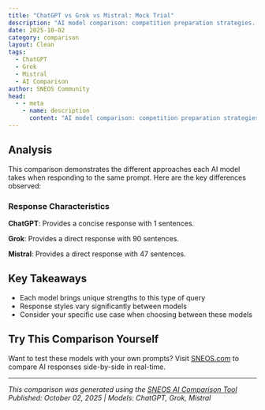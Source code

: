 ```yaml
---
title: "ChatGPT vs Grok vs Mistral: Mock Trial"
description: "AI model comparison: competition preparation strategies..."
date: 2025-10-02
category: comparison
layout: Clean
tags:
  - ChatGPT
  - Grok
  - Mistral
  - AI Comparison
author: SNEOS Community
head:
  - - meta
    - name: description
      content: "AI model comparison: competition preparation strategies..."
---
```


<ChatComparison
  title="ChatGPT vs Grok vs Mistral: Mock Trial"
  prompt="competition preparation strategies"
  :responses='{
    "ChatGPT": "Error calling OpenAI API.",
    "Grok": "Preparing for a competition, whether it\u0027s academic, athletic, artistic, or professional, requires a combination of strategic planning, disciplined execution, and mental readiness. Below are detailed **competition preparation strategies** to help you succeed, tailored to various types of competitions but adaptable to most scenarios:\n\n---\n\n### 1. Understand the Competition\n- **Research the Format and Rules**: Know the structure, scoring system, time limits, and any specific guidelines or criteria. For example, in a debate, understand the judging rubric; in a sport, know the rules and penalties.\n- **Analyze Past Competitions**: Review previous winners, performances, or results to identify patterns, strategies, or benchmarks for success. Watch recordings or read reports if available.\n- **Know Your Opponents**: If possible, study your competitors\u2019 strengths, weaknesses, and past performances to strategize accordingly.\n\n---\n\n### 2. Set Clear Goals\n- **Define Success**: Decide what \u201Cwinning\u201D or success means to you. Is it a specific rank, personal best, or skill development?\n- **Break Down Goals**: Set short-term milestones leading up to the competition, such as mastering a specific skill or completing a certain amount of practice.\n- **Be Realistic but Ambitious**: Challenge yourself while ensuring your goals are achievable based on your current level and the time frame.\n\n---\n\n### 3. Create a Preparation Plan\n- **Establish a Timeline**: Work backward from the competition date to allocate time for skill-building, practice, rest, and review. Include buffer time for unexpected delays.\n- **Prioritize Key Areas**: Focus on high-impact skills or topics. For example, in a math Olympiad, prioritize problem-solving techniques for frequently tested topics.\n- **Balance Quantity and Quality**: Avoid burnout by mixing intense sessions with lighter ones. Use techniques like the Pomodoro method for focused study or training.\n- **Incorporate Mock Competitions**: Simulate the competition environment to get accustomed to pressure, timing, and format. For example, take timed practice tests or scrimmage matches.\n\n---\n\n### 4. Build Skills and Knowledge\n- **Identify Weaknesses**: Assess your current abilities and target areas for improvement. For instance, in a singing competition, work on vocal range or stage presence if needed.\n- **Seek Expert Guidance**: Work with a coach, mentor, or teacher who can provide personalized feedback and advanced techniques.\n- **Leverage Resources**: Use books, online courses, videos, or apps relevant to your field. For coding competitions, platforms like LeetCode or HackerRank are invaluable.\n- **Practice Deliberately**: Focus on specific skills during practice rather than mindless repetition. For sports, drill specific moves; for public speaking, rehearse transitions and gestures.\n\n---\n\n### 5. Develop Physical and Mental Stamina\n- **Physical Preparation**: For athletic or performance-based competitions, build endurance, strength, and agility through tailored workouts. Maintain a healthy diet and stay hydrated.\n- **Mental Preparation**: Practice stress management techniques like meditation, deep breathing, or visualization to stay calm under pressure.\n- **Build Resilience**: Train yourself to handle setbacks by reflecting on failures during practice and learning from them.\n- **Get Adequate Rest**: Prioritize sleep, especially in the days leading up to the competition, to ensure peak performance.\n\n---\n\n### 6. Master Time Management\n- **Stick to a Schedule**: Follow your preparation timeline rigorously while allowing flexibility for rest or unexpected challenges.\n- **Avoid Procrastination**: Break tasks into smaller, manageable chunks to maintain momentum.\n- **Simulate Time Constraints**: If the competition is time-bound (e.g., exams or races), practice under similar conditions to improve pacing.\n\n---\n\n### 7. Gather Necessary Materials and Logistics\n- **Prepare Equipment**: Ensure all tools, gear, or materials (e.g., musical instruments, sports equipment, stationery) are ready and in good condition well in advance.\n- **Plan Travel and Venue Details**: If the competition is off-site, confirm transportation, accommodations, and arrival times. Visit the venue beforehand if possible to familiarize yourself.\n- **Pack Essentials**: Create a checklist of items needed on the day (e.g., ID, water, snacks, backups) to avoid last-minute stress.\n\n---\n\n### 8. Focus on Strategy and Game Plan\n- **Develop Tactics**: Create a plan for how you\u2019ll approach the competition. For example, in chess, decide on opening moves; in a marathon, plan pacing.\n- **Anticipate Challenges**: Think about potential obstacles (e.g., tough questions, stronger opponents) and prepare contingency plans.\n- **Adaptability**: Be ready to adjust your strategy on the spot if conditions or opponents\u2019 actions change.\n\n---\n\n### 9. Build Confidence and Positivity\n- **Visualize Success**: Mentally rehearse performing well to boost self-belief. Imagine yourself overcoming challenges and achieving your goals.\n- **Affirm Strengths**: Remind yourself of past successes and skills you\u2019ve mastered to counter self-doubt.\n- **Surround Yourself with Support**: Engage with family, friends, or teammates who encourage and motivate you.\n- **Avoid Overthinking**: Focus on preparation rather than worrying about outcomes. Trust the work you\u2019ve put in.\n\n---\n\n### 10. Final Days Before Competition\n- **Taper Intensity**: Reduce heavy training or cramming in the last 1-2 days to avoid exhaustion. Focus on light review or warm-ups.\n- **Review Key Points**: Go over critical strategies, formulas, or techniques, but don\u2019t try to learn new material.\n- **Rest and Relax**: Get ample sleep and engage in calming activities like listening to music or reading.\n- **Stay Healthy**: Avoid risky activities that could lead to injury or illness. Eat balanced meals and stay hydrated.\n\n---\n\n### 11. On the Day of the Competition\n- **Arrive Early**: Give yourself plenty of time to settle in and handle any last-minute issues.\n- **Warm Up**: Do a light physical or mental warm-up to get into the zone without tiring yourself out.\n- **Stay Focused**: Avoid distractions and negative thoughts. Concentrate on your performance, not others\u2019.\n- **Manage Nerves**: Use breathing exercises or positive self-talk to calm anxiety. Remember that some nervousness can sharpen your focus.\n- **Stick to Your Plan**: Execute your strategy while being ready to adapt if necessary.\n\n---\n\n### 12. Post-Competition Reflection\n- **Evaluate Performance**: Regardless of the outcome, analyze what went well and what didn\u2019t. Seek feedback from judges, coaches, or peers if available.\n- **Learn and Improve**: Use insights from the competition to refine your skills and preparation for future events.\n- **Celebrate Effort**: Acknowledge your hard work and progress, even if you didn\u2019t achieve the desired result. Every competition is a learning opportunity.\n\n---\n\nBy following these strategies, you can approach any competition with confidence, structure, and a clear path to success. Tailor these steps to the specific demands of your competition, and remember that consistent effort and a growth mindset are key to long-term improvement. If you have a specific type of competition in mind (e.g., sports, academics, or arts), let me know, and I can provide more targeted advice!",
    "Mistral": "Preparing for a competition involves a combination of strategic planning, consistent practice, and mental preparation. Here are some strategies to help you get ready:\n\n### 1. **Understand the Competition**\n   - **Research the Rules:** Know the rules, format, and criteria for judging.\n   - **Know Your Opponents:** Study past performances or competitors to understand the level of competition.\n\n### 2. **Set Clear Goals**\n   - **Short-Term Goals:** Daily or weekly targets to keep you on track.\n   - **Long-Term Goals:** Overall objectives for the competition.\n\n### 3. **Develop a Training Plan**\n   - **Schedule Regular Practice:** Consistency is key.\n   - **Varied Training:** Include different types of practice (e.g., drills, simulations, mock competitions).\n   - **Feedback Loop:** Regularly seek feedback from coaches, mentors, or peers.\n\n### 4. **Mental Preparation**\n   - **Visualization:** Imagine yourself performing well and achieving your goals.\n   - **Mindfulness:** Practice mindfulness to stay focused and reduce stress.\n   - **Positive Self-Talk:** Use affirmations and positive self-talk to build confidence.\n\n### 5. **Physical Preparation**\n   - **Nutrition:** Eat a balanced diet to support your energy levels and overall health.\n   - **Sleep:** Ensure you get enough rest to perform at your best.\n   - **Exercise:** Maintain a regular exercise routine to stay physically fit.\n\n### 6. **Skill Development**\n   - **Technical Skills:** Focus on mastering the specific skills required for the competition.\n   - **Strategic Skills:** Develop strategies and tactics to outperform your competitors.\n\n### 7. **Practice Under Pressure**\n   - **Simulate Competition Conditions:** Practice in environments that mimic the competition setting.\n   - **Time Management:** Learn to manage your time effectively under pressure.\n\n### 8. **Learn from Mistakes**\n   - **Reflect on Performance:** After each practice session or mock competition, reflect on what went well and what needs improvement.\n   - **Adjust Strategies:** Be flexible and willing to adjust your approach based on feedback and performance.\n\n### 9. **Stay Updated**\n   - **Current Trends:** Stay informed about the latest trends and developments in your field.\n   - **Continuous Learning:** Keep learning and improving your skills.\n\n### 10. **Support System**\n   - **Mentors and Coaches:** Seek guidance from experienced individuals.\n   - **Peer Support:** Surround yourself with supportive friends and family.\n\n### 11. **Manage Stress**\n   - **Relaxation Techniques:** Use techniques like deep breathing, meditation, or yoga to manage stress.\n   - **Breaks:** Take regular breaks to avoid burnout.\n\n### 12. **Final Preparations**\n   - **Review Materials:** Go through your notes, strategies, and any other relevant materials.\n   - **Mock Competitions:** Participate in mock competitions to get a feel for the real thing.\n   - **Final Checks:** Ensure all your equipment, materials, and logistics are in order.\n\n### 13. **Post-Competition Review**\n   - **Evaluate Performance:** Reflect on your performance and identify areas for improvement.\n   - **Set New Goals:** Use the experience to set new goals and continue improving.\n\nBy following these strategies, you can enhance your preparation and increase your chances of success in the competition."
  }'
  published-date="03:02"
/>

## Analysis

This comparison demonstrates the different approaches each AI model takes when responding to the same prompt. Here are the key differences observed:

### Response Characteristics

**ChatGPT**: Provides a concise response with 1 sentences. 

**Grok**: Provides a direct response with 90 sentences. 

**Mistral**: Provides a direct response with 47 sentences. 

## Key Takeaways

- Each model brings unique strengths to this type of query
- Response styles vary significantly between models
- Consider your specific use case when choosing between these models

## Try This Comparison Yourself

Want to test these models with your own prompts? Visit [SNEOS.com](https://sneos.com) to compare AI responses side-by-side in real-time.

---

*This comparison was generated using the [SNEOS AI Comparison Tool](https://sneos.com)*
*Published: October 02, 2025 | Models: ChatGPT, Grok, Mistral*
